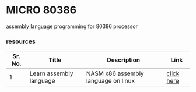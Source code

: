 # MICRO 80386
assembly language programming for 80386 processor


### resources

| Sr. No. | Title | Description | Link |
| ------- | ----- | ----------- | ---- |
| 1 | Learn assembly language | NASM x86 assembly language on linux | [click here](https://asmtutor.com) |

